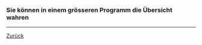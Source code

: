 ### Sie können in einem grösseren Programm die Übersicht wahren

---

[Zurück](900softwareengineering.md)



